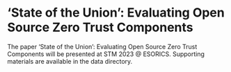 # ‘State of the Union’: Evaluating Open Source Zero Trust Components
The paper ‘State of the Union’: Evaluating Open Source Zero Trust Components will be presented at STM 2023 @ ESORICS. Supporting materials are available in the data directory.
